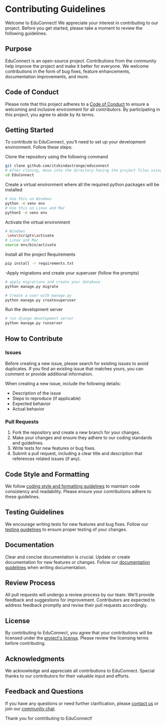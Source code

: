 # Contributing Guidelines

Welcome to EduConnect! We appreciate your interest in contributing to our project. Before you get started, please take a moment to review the following guidelines.

## Purpose

EduConnect is an open-source project. Contributions from the community help improve the project and make it better for everyone. We welcome contributions in the form of bug fixes, feature enhancements, documentation improvements, and more.

## Code of Conduct

Please note that this project adheres to a [Code of Conduct](link-to-code-of-conduct.md) to ensure a welcoming and inclusive environment for all contributors. By participating in this project, you agree to abide by its terms.

## Getting Started

To contribute to EduConnect, you'll need to set up your development environment. Follow these steps:


Clone the repository using the following command

```bash
git clone github.com/itskindastrange/educonnect
# After cloning, move into the directory having the project files using the change directory command
cd EduConnect
```
Create a virtual environment where all the required python packages will be installed

```bash
# Use this on Windows
python -m venv env
# Use this on Linux and Mac
python3 -m venv env
```
Activate the virtual environment

```bash
# Windows
.\env\Scripts\activate
# Linux and Mac
source env/bin/activate
```
Install all the project Requirements
```bash
pip install -r requirements.txt
```
-Apply migrations and create your superuser (follow the prompts)
```bash
# apply migrations and create your database
python manage.py migrate

# Create a user with manage.py
python manage.py createsuperuser
```

Run the development server

```bash
# run django development server
python manage.py runserver
```


## How to Contribute

### Issues

Before creating a new issue, please search for existing issues to avoid duplicates. If you find an existing issue that matches yours, you can comment or provide additional information.

When creating a new issue, include the following details:
- Description of the issue
- Steps to reproduce (if applicable)
- Expected behavior
- Actual behavior

### Pull Requests

1. Fork the repository and create a new branch for your changes.
2. Make your changes and ensure they adhere to our coding standards and guidelines.
3. Write tests for new features or bug fixes.
4. Submit a pull request, including a clear title and description that references related issues (if any).

## Code Style and Formatting

We follow [coding style and formatting guidelines](link-to-guidelines.md) to maintain code consistency and readability. Please ensure your contributions adhere to these guidelines.

## Testing Guidelines

We encourage writing tests for new features and bug fixes. Follow our [testing guidelines](link-to-testing-guidelines.md) to ensure proper testing of your changes.

## Documentation

Clear and concise documentation is crucial. Update or create documentation for new features or changes. Follow our [documentation guidelines](link-to-documentation-guidelines.md) when writing documentation.

## Review Process

All pull requests will undergo a review process by our team. We'll provide feedback and suggestions for improvement. Contributors are expected to address feedback promptly and revise their pull requests accordingly.

## License

By contributing to EduConnect, you agree that your contributions will be licensed under the [project's license](link-to-license.md). Please review the licensing terms before contributing.

## Acknowledgments

We acknowledge and appreciate all contributions to EduConnect. Special thanks to our contributors for their valuable input and efforts.

## Feedback and Questions

If you have any questions or need further clarification, please [contact us](link-to-contact-info.md) or join our [community chat](link-to-community-chat.md).

Thank you for contributing to EduConnect!


